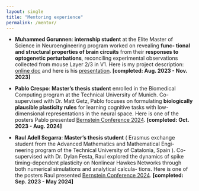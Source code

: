 ```yaml
---
layout: single
title: "Mentoring experience"
permalink: /mentor/
---
```





- **Muhammed Gorunnen**: **internship student** at the Elite Master of Science in Neuroengineering program worked on revealing **func-
tional and structural properties of brain circuits** from their **responses to optogenetic perturbations**, reconciling experimental
observations collected from mouse Layer 2/3 in V1. Here is my project description: [online doc](https://docs.google.com/document/d/e/2PACX-1vTI2byp9fnnuiosfPm0uNUoZ5ktqxUwVty-m0DkNqHk1dMM5oqWXcRevCsOTA9DtG6sVDuRka1J2IqG/pub)
and here is his [presentation](https://drive.google.com/file/d/111LEU1VtoUKUwI3WLtEabE1KkoBI4d5y/view?usp=share_link). 
**[completed: Aug. 2023 - Nov. 2023]**


- **Pablo Crespo**: **Master’s thesis student** enrolled in the Biomedical Computing program at the Technical University of Munich. Co-
supervised with Dr. Matt Getz, Pablo focuses on formulating **biologically plausible plasticity rules** for learning cognitive tasks with
low-dimensional representations in the neural space. Here is one of the posters Pablo presented [Bernstein Conference 2024](https://www.world-wide.org/bernstein-24/shaping-low-rank-recurrent-neural-9e3c69df/).
 **[completed: Oct. 2023 - Aug. 2024]**


- **Raul Adell Segarra**: **Master’s thesis student** ( Erasmus exchange student from the Advanced Mathematics and Mathematical Engi-
neering program of the Technical University of Catalonia, Spain ). Co-supervised with Dr. Dylan Festa, Raul explored the dynamics
of spike timing-dependent plasticity on Nonlinear Hawkes Networks through both numerical simulations and analytical calcula-
tions. Here is one of the posters Raul presented [Bernstein Conference 2024](https://www.world-wide.org/bernstein-24/plasticity-driven-circuit-self-organization-afecdc22/). 
 **[completed: Sep. 2023 - May 2024]** 


